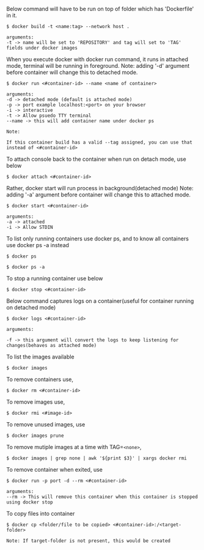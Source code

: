 Below command will have to be run on top of folder which has 'Dockerfile' in it.

```console
$ docker build -t <name:tag> --network host .

arguments:
-t -> name will be set to 'REPOSITORY' and tag will set to 'TAG' fields under docker images
```

When you execute docker with docker run command, it runs in attached mode, terminal will be running in foreground.
Note: adding '-d' argument before container will change this to detached mode.

```console
$ docker run <#container-id> --name <name of container>

arguments:
-d -> detached mode (default is attached mode)
-p -> port example localhost:<port> on your browser
-i -> interactive
-t -> Allow psuedo TTY terminal
--name -> this will add container name under docker ps

Note:

If this container build has a valid --tag assigned, you can use that instead of <#container-id>
```

To attach console back to the container when run on detach mode, use below

```console
$ docker attach <#container-id>
```

Rather, docker start will run process in background(detached mode)
Note: adding '-a' argument before container will change this to attached mode.

```console
$ docker start <#container-id>

arguments:
-a -> attached
-i -> Allow STDIN
```

To list only running containers use docker ps, and to know all containers use docker ps -a instead

```console
$ docker ps

$ docker ps -a
```

To stop a running container use below 

```console
$ docker stop <#container-id>
```

Below command captures logs on a container(useful for container running on detached mode)

```console
$ docker logs <#container-id>

arguments:

-f -> this argument will convert the logs to keep listening for changes(behaves as attached mode)
```

To list the images available

```console
$ docker images
```

To remove containers use,

```console
$ docker rm <#container-id>
```

To remove images use,

```console
$ docker rmi <#image-id>
```

To remove unused images, use

```console
$ docker images prune
```

To remove mutiple images at a time with TAG=`<none>`, 

```console
$ docker images | grep none | awk '${print $3}' | xargs docker rmi
```

To remove container when exited, use 

```console
$ docker run -p port -d --rm <#container-id>

arguments:
--rm -> This will remove this container when this container is stopped using docker stop
```

To copy files into container

```console
$ docker cp <folder/file to be copied> <#container-id>:/<target-folder>

Note: If target-folder is not present, this would be created
```


